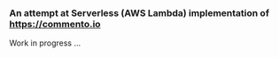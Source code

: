 ### An attempt at Serverless (AWS Lambda) implementation of https://commento.io

Work in progress ...
